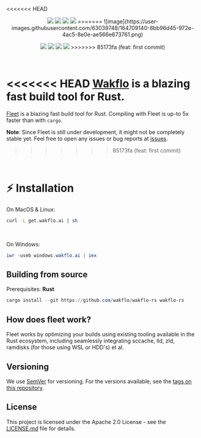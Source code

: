 <<<<<<< HEAD
<p align="center">
  <img src="https://img.shields.io/badge/version-0.0.1-green"> <img src="https://img.shields.io/github/license/wakflo/wakflo-cli?color=pink"> <img src="https://img.shields.io/tokei/lines/github/wakflo/fleet?color=white&label=lines%20of%20code"> <img src="https://img.shields.io/github/languages/top/wakflo/fleet?color=%230xfffff">
=======
![image](https://user-images.githubusercontent.com/63039748/164709140-8bb96d45-972e-4ac5-8e0e-ae566e673761.png)

<p align="center">
  <img src="https://img.shields.io/badge/version-1.0.0--beta-green"> <img src="https://img.shields.io/github/license/wakflo/fleet?color=pink"> <img src="https://img.shields.io/tokei/lines/github/wakflo/fleet?color=white&label=lines%20of%20code"> <img src="https://img.shields.io/github/languages/top/wakflo/fleet?color=%230xfffff">
>>>>>>> 85173fa (feat: first commit)
</p>

<br>


<<<<<<< HEAD
[Wakflo](https://wakflo.ai) is a blazing fast build tool for Rust.
=======
[Fleet](https://fleet.rs) is a blazing fast build tool for Rust. Compiling with Fleet is up-to 5x faster than with `cargo`.

**Note**: Since  Fleet is still under development, it might not be completely stable yet. Feel free to open any issues or bug reports at [issues](https://github.com/wakflo/fleet/issues/).

>>>>>>> 85173fa (feat: first commit)
<br>

# :zap: Installation

On MacOS & Linux:
```bash
curl -L get.wakflo.ai | sh
```
<br>

On Windows:
```powershell
iwr -useb windows.wakflo.ai | iex
```

## Building from source
Prerequisites: **Rust**
```powershell
cargo install --git https://github.com/wakflo/wakflo-rs wakflo-rs
```


## How does fleet work?

Fleet works by optimizing your builds using existing tooling available in the Rust ecosystem, including seamlessly integrating sccache, lld, zld, ramdisks (for those using WSL or HDD's) et al.

## Versioning

We use [SemVer](http://semver.org/) for versioning. For the versions available, see the [tags on this repository](https://github.com/wakflo/fleet/tags).

## License

This project is licensed under the Apache 2.0 License - see the [LICENSE.md](LICENSE) file for details.